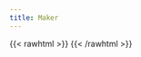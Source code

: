 ```yaml
---
title: Maker
---
```


{{< rawhtml >}}
    <a data-pin-do="embedBoard" data-pin-board-width="700" data-pin-scale-height="750" data-pin-scale-width="300" href="https://www.pinterest.com/robizzle01/made-by-rob-meyer/"></a>
    <script async defer src="//assets.pinterest.com/js/pinit.js"></script>
{{< /rawhtml >}}
